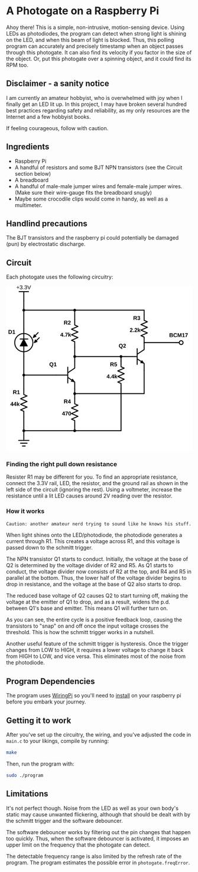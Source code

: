 # A Photogate on a Raspberry Pi

Ahoy there! This is a simple, non-intrusive, motion-sensing device. Using LEDs as photodiodes, the program can detect when strong light is shining on the LED, and when this beam of light is blocked. Thus, this polling program can accurately and precisely timestamp when an object passes through this photogate. It can also find its velocity if you factor in the size of the object. Or, put this photogate over a spinning object, and it could find its RPM too.

## Disclaimer - a sanity notice

I am currently an amateur hobbyist, who is overwhelmed with joy when I finally get an LED lit up. In this project, I may have broken several hundred best practices regarding safety and reliability, as my only resources are the Internet and a few hobbyist books.

If feeling courageous, follow with caution.

## Ingredients

- Raspberry Pi
- A handful of resistors and some BJT NPN transistors (see the Circuit section below)
- A breadboard
- A handful of male-male jumper wires and female-male jumper wires. (Make sure their wire-gauge fits the breadboard snugly)
- Maybe some crocodile clips would come in handy, as well as a multimeter.

## Handlind precautions

The BJT transistors and the raspberry pi could potentially be damaged (pun) by electrostatic discharge.

## Circuit

Each photogate uses the following circuitry:

![LED reverse biased, connected to a pull down resister, and fed into a schmitt trigger made out of BJT.](circuit.svg?raw=true)

### Finding the right pull down resistance

Resister R1 may be different for you. To find an appropriate resistance, connect the 3.3V rail, LED, the resistor, and the ground rail as shown in the left side of the circuit (ignoring the rest). Using a voltmeter, increase the resistance until a lit LED causes around 2V reading over the resistor.

### How it works

```
Caution: another amateur nerd trying to sound like he knows his stuff.
```

When light shines onto the LED/photodiode, the photodiode generates a current through R1. This creates a voltage across R1, and this voltage is passed down to the schmitt trigger.

The NPN transistor Q1 starts to conduct. Initially, the voltage at the base of Q2 is determined by the voltage divider of R2 and R5. As Q1 starts to conduct, the voltage divider now consists of R2 at the top, and R4 and R5 in parallel at the bottom. Thus, the lower half of the voltage divider begins to drop in resistance, and the voltage at the base of Q2 also starts to drop.

The reduced base voltage of Q2 causes Q2 to start turning off, making the voltage at the emitter of Q1 to drop, and as a result, widens the p.d. between Q1's base and emitter. This means Q1 will further turn on.

As you can see, the entire cycle is a positive feedback loop, causing the transistors to "snap" on and off once the input voltage crosses the threshold. This is how the schmitt trigger works in a nutshell.

Another useful feature of the schmitt trigger is hysteresis. Once the trigger changes from LOW to HIGH, it requires a lower voltage to change it back from HIGH to LOW, and vice versa. This eliminates most of the noise from the photodiode. 

## Program Dependencies

The program uses [WiringPi](wiringpi.com) so you'll need to [install](wiringpi.com/download-and-install/) on your raspberry pi before you embark your journey.

## Getting it to work

After you've set up the circuitry, the wiring, and you've adjusted the code in `main.c` to your likings, compile by running:

```sh
make
```

Then, run the program with:

```sh
sudo ./program
```

## Limitations

It's not perfect though. Noise from the LED as well as your own body's static may cause unwanted flickering, although that should be dealt with by the schmitt trigger and the software debouncer.

The software debouncer works by filtering out the pin changes that happen too quickly. Thus, when the software debouncer is activated, it imposes an upper limit on the frequency that the photogate can detect.

The detectable frequency range is also limited by the refresh rate of the program. The program estimates the possible error in `photogate.freqError`.
